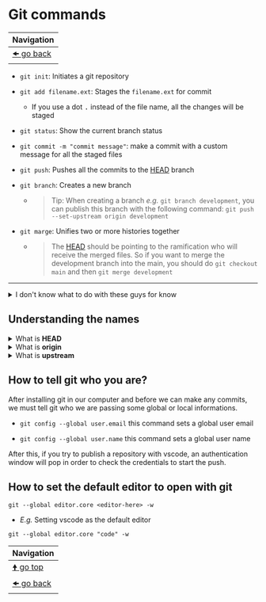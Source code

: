 # Git commands

| Navigation                 |
| -------------------------- |
| [🠜 go back](../readme.md) |

- `git init`: Initiates a git repository

- `git add filename.ext`: Stages the `filename.ext` for commit
  - If you use a dot <kbd>.</kbd> instead of the file name, all the changes will be staged

- `git status`: Show the current branch status

- `git commit -m "commit message"`: make a commit with a custom message for all the staged files

- `git push`: Pushes all the commits to the [HEAD](#head) branch

- `git branch`: Creates a new branch

  - > Tip: When creating a branch _e.g._ `git branch development`, you can publish this branch with the following command: `git push --set-upstream origin development`

- `git marge`: Unifies two or more histories together
  - > The [HEAD](#head) should be pointing to the ramification who will receive the merged files. So if you want to merge the development branch into the main, you should do `git checkout main` and then `git merge development`

---

<details>
<summary>I don't know what to do with these guys for know</summary>
`git remote -v`<br>
`git remote add`<br>
`git remote remove`
</details>

## Understanding the names

<details id="head">
<summary>What is <b>HEAD</b></summary>
You can think of the arrow in a git graph. The arrow will point to the current selected branch, thus HEAD means where we are in the project at the moment.
</details>

<details id="origin">
<summary>What is <b>origin</b></summary>
Origin is an alias for the remote repository that the project was originally cloned from.
</details>

<details id="upstream">
<summary>What is <b>upstream</b></summary>
Upstream refers to the original repo or a branch. For example, when you clone from Github, the remote Github repo is upstream for the cloned local copy.
</details>

## How to tell git who you are?

After installing git in our computer and before we can make any commits, we must tell git who we are passing some global or local informations.

- `git config --global user.email` this command sets a global user email

- `git config --global user.name` this command sets a global user name

After this, if you try to publish a repository with vscode, an authentication window will pop in order to check the credentials to start the push.

## How to set the default editor to open with git

```git
git --global editor.core <editor-here> -w
```

- _E.g._ Setting vscode as the default editor

```git
git --global editor.core "code" -w
```

| Navigation                 |
| -------------------------- |
| [🠝 go top](#git-commands) |
| [🠜 go back](../readme.md) |
